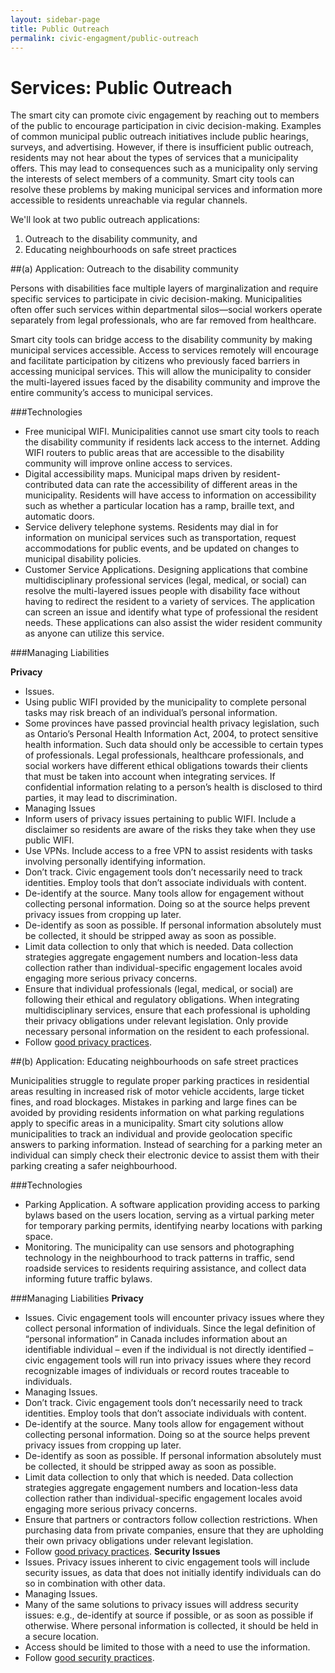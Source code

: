 ```yaml
---
layout: sidebar-page
title: Public Outreach
permalink: civic-engagment/public-outreach
---
```

# Services: Public Outreach

The smart city can promote civic engagement by reaching out to members of the public to encourage participation in civic decision-making.  Examples of common municipal public outreach initiatives include public hearings, surveys, and advertising. However, if there is insufficient public outreach, residents may not hear about the types of services that a municipality offers. This may lead to consequences such as a municipality only serving the interests of select members of a community. Smart city tools can resolve these problems by making municipal services and information more accessible to residents unreachable via regular channels. 

We'll look at two public outreach applications:
1. Outreach to the disability community, and
1. Educating neighbourhoods on safe street practices

##(a) Application: Outreach to the disability community

Persons with disabilities face multiple layers of marginalization and require specific services to participate in civic decision-making. Municipalities often offer such services within departmental silos—social workers operate separately from legal professionals, who are far removed from healthcare.

Smart city tools can bridge access to the disability community by making municipal services accessible. Access to services remotely will encourage and facilitate participation by citizens who previously faced barriers in accessing municipal services. This will allow the municipality to consider the multi-layered issues faced by the disability community and improve the entire community’s access to municipal services.

###Technologies
* Free municipal WIFI. Municipalities cannot use smart city tools to reach the disability community if residents lack access to the internet. Adding WIFI routers to public areas that are accessible to the disability community will improve online access to services. 
* Digital accessibility maps. Municipal maps driven by resident-contributed data can rate the accessibility of different areas in the municipality. Residents will have access to information on accessibility such as whether a particular location has a ramp, braille text, and automatic doors.
* Service delivery telephone systems. Residents may dial in for information on municipal services such as transportation, request accommodations for public events, and be updated on changes to municipal disability policies.   
* Customer Service Applications. Designing applications that combine multidisciplinary professional services (legal, medical, or social) can resolve the multi-layered issues people with disability face without having to redirect the resident to a variety of services. The application can screen an issue and identify what type of professional the resident needs. These applications can also assist the wider resident community as anyone can utilize this service.

###Managing Liabilities

**Privacy**
* Issues. 
 * Using public WIFI provided by the municipality to complete personal tasks may risk breach of an individual’s personal information.
 * Some provinces have passed provincial health privacy legislation, such as Ontario’s Personal Health Information Act, 2004,  to protect sensitive health information. Such data should only be accessible to certain types of professionals. Legal professionals, healthcare professionals, and social workers have different ethical obligations towards their clients that must be taken into account when integrating services. If confidential information relating to a person’s health is disclosed to third parties, it may lead to discrimination.
* Managing Issues
 * Inform users of privacy issues pertaining to public WIFI. Include a disclaimer so residents are aware of the risks they take when they use public WIFI. 
 * Use VPNs. Include access to a free VPN to assist residents with tasks involving personally identifying information.
 * Don’t track.  Civic engagement tools don’t necessarily need to track identities.  Employ tools that don’t associate individuals with content. 
 * De-identify at the source. Many tools allow for engagement without collecting personal information. Doing so at the source helps prevent privacy issues from cropping up later. 
 * De-identify as soon as possible.  If personal information absolutely must be collected, it should be stripped away as soon as possible. 
 * Limit data collection to only that which is needed.  Data collection strategies aggregate engagement numbers and location-less data collection rather than individual-specific engagement locales avoid engaging more serious privacy concerns. 
 * Ensure that individual professionals (legal, medical, or social) are following their ethical and regulatory obligations. When integrating multidisciplinary services, ensure that each professional is upholding their privacy obligations under relevant legislation. Only provide necessary personal information on the resident to each professional.
 * Follow [good privacy practices](https://cippic-ca.github.io/SmartCityToolkit/privacy.html). 
 
##(b) Application: Educating neighbourhoods on safe street practices

Municipalities struggle to regulate proper parking practices in residential areas resulting in increased risk of motor vehicle accidents, large ticket fines, and road blockages. Mistakes in parking and large fines can be avoided by providing residents information on what parking regulations apply to specific areas in a municipality. Smart city solutions allow municipalities to track an individual and provide geolocation specific answers to parking information. Instead of searching for a parking meter an individual can simply check their electronic device to assist them with their parking creating a safer neighbourhood.

###Technologies
* Parking Application. A software application providing access to parking bylaws based on the users location, serving as a virtual parking meter for temporary parking permits, identifying nearby locations with parking space.
*	Monitoring. The municipality can use sensors and photographing technology in the neighbourhood to track patterns in traffic, send roadside services to residents requiring assistance, and collect data informing future traffic bylaws.

###Managing Liabilities
**Privacy**  
*	Issues. Civic engagement tools will encounter privacy issues where they collect personal information of individuals.  Since the legal definition of “personal information” in Canada includes information about an identifiable individual – even if the individual is not directly identified – civic engagement tools will run into privacy issues where they record recognizable images of individuals or record routes traceable to individuals. 
*	Managing Issues.   
 * Don’t track.  Civic engagement tools don’t necessarily need to track identities.  Employ tools that don’t associate individuals with content. 
 * De-identify at the source. Many tools allow for engagement without collecting personal information. Doing so at the source helps prevent privacy issues from cropping up later. 
 * De-identify as soon as possible.  If personal information absolutely must be collected, it should be stripped away as soon as possible. 
 * Limit data collection to only that which is needed.  Data collection strategies aggregate engagement numbers and location-less data collection rather than individual-specific engagement locales avoid engaging more serious privacy concerns. 
 * Ensure that partners or contractors follow collection restrictions. When purchasing data from private companies, ensure that they are upholding their own privacy obligations under relevant legislation. 
 * Follow [good privacy practices](https://cippic-ca.github.io/SmartCityToolkit/privacy.html). 
**Security Issues** 
*	Issues.  Privacy issues inherent to civic engagement tools will include security issues, as data that does not initially identify individuals can do so in combination with other data. 
*	Managing Issues.  
 * Many of the same solutions to privacy issues will address security issues:  e.g., de-identify at source if possible, or as soon as possible if otherwise.  Where personal information is collected, it should be held in a secure location.   
 * Access should be limited to those with a need to use the information.  
 * Follow [good security practices](https://cippic-ca.github.io/SmartCityToolkit/security.html).
